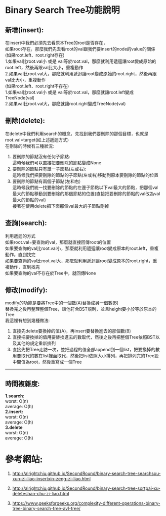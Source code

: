 # Binary Search Tree功能說明
## 新增(insert):
在insert中我們必須先去看原本Tree的root是否存在，</br>
如果root存在，那麼我們先去看root的val跟我們要insert的node的value的關係</br>
(如果root.left、root.right存在)</br>
1.如果val比root.val小 或是 val等於root.val，那麼就利用遞迴讓root變成原始的root.left，然後再跟val比大小，重複動作</br>
2.如果val比root.val大，那麼就利用遞迴讓root變成原始的root.right，然後再跟val比大小，重複動作</br>
(如果root.left、root.right不存在)</br>
1.如果val比root.val小 或是 val等於root.val，那麼就讓root.left變成TreeNode(val)</br>
2.如果val比root.val大，那麼就讓root.right變成TreeNode(val)
## 刪除(delete):
在delete中我們利用search的概念，先找到我們要刪除的那個目標，也就是root.val=target(如上述遞迴方式)</br>
在刪除的時候有三種狀況:</br>
1. 要刪除的節點沒有任何子節點:</br>
這時候我們可以直接把要刪除的節點變成None</br>
2. 要刪除的節點只有單一子節點(左或右):</br>
這時候我們把要刪除的節點的子節點(左或右)移動到原本要刪除的節點的位置
3. 要刪除的節點有兩個子節點(左和右)</br>
這時候我們統一找要刪除的節點的左邊子節點以下val最大的節點，把那個val最大的節點移動到要刪除的那個節點的位置(直接把要刪除的節點的val改為val最大的節點的val)</br>
接著在使用delete把下面那個val最大的子節點刪掉</br>
## 查詢(search):
利用遞迴的方式</br>
如果root.val=要查詢的val，那麼就直接回傳root的位置</br>
如果要查詢的val比root.val小，那麼就利用遞迴讓root變成原本的root.left，重複動作，直到找完</br>
如果要查詢的val比root.val大，那麼就利用遞迴讓root變成原本的root.right，重複動作，直到找完</br>
如果要查詢的val不存在於Tree中，就回傳None
## 修改(modify):
modify的功能是要將Tree中的一個數(A)替換成另一個數(B)</br>
替換完之後再整理整個Tree，讓他符合BST規則，並且height要小於等於原本的Tree</br>
我這裡有想到幾種做法:</br>
1. 直接先delete要換掉的值(A)，再insert要替換進去的那個數(B)</br>
2. 直接把要換掉的值用要替換進去的數取代，然後之後再把整個Tree依照BST以及其他的規定重新排列</br>
3. 直接先把Tree走訪一次，並把過程的值全部append到一個list，把要換掉的數用要取代的數在list裡面取代，然後把list依照大小排列，再把排列完的Tree設中間值為root，然後重寫成一個Tree
----------------------------------------------------------------
## 時間複雜度:
**1.search:**</br>
worst: O(n)</br>
average: O(h)</br>
**2.insert:**</br>
worst: O(n)</br>
average: O(h)</br>
**3.delete**</br>
worst: O(n)</br>
average: O(h)</br>


# 參考網站:
1. http://alrightchiu.github.io/SecondRound/binary-search-tree-searchsou-xun-zi-liao-insertxin-zeng-zi-liao.html

2. http://alrightchiu.github.io/SecondRound/binary-search-tree-sortpai-xu-deleteshan-chu-zi-liao.html

3. https://www.geeksforgeeks.org/complexity-different-operations-binary-tree-binary-search-tree-avl-tree/
